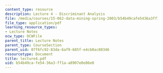 ```yaml
---
content_type: resource
description: Lecture 4 - Discriminant Analysis
file: /media/courses/15-062-data-mining-spring-2003/b54b49cafe5436a3ff1aa8907e0e86e0_lecture4.pdf
file_type: application/pdf
learning_resource_types:
- Lecture Notes
ocw_type: OCWFile
parent_title: Lecture Notes
parent_type: CourseSection
parent_uid: 07f6fc92-83da-6af9-685f-e4cb0ac80346
resourcetype: Document
title: lecture4.pdf
uid: b54b49ca-fe54-36a3-ff1a-a8907e0e86e0
---
```

